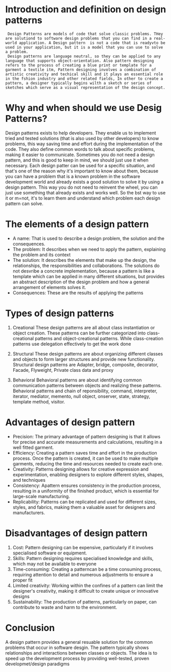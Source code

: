# Introduction and definition on design patterns 
     Design Patterns are models of code that solve classic problems. THey are solutiond to software design problems that you can find in a real-world application. A Design pattern  is not a code that is readyvto be used in your application, but it is a model that you can use to solve a problem.
     Design patterns are language neutral, so they can be applied to any language that supports object-orientation. Also pattern designing refers to the process of creating a blue print or template for a garment a textile itm, Pattern designing involves a combination of artistic creativity and techical skill and it plays an essential role in the fshion industry and other related fields, In other to create a pattern, a designer typically begins wilth a sketch or series of sketches which serve as a visual representation of the design concept. 

# Why and when should we use Desig Patterns?
Design patterns exists to help developers. They enable us to implement tried and tested solutions (that is also used by other developers) to know problems, this way saving time and effort during the implementation of the code. They also define common words to talk about specific problems, making it easier to communicate.
Sometimes you do not need a design pattern, and this is good to keep in mind, we should just use it when necessary. Each design patter can be used for a specific situation, and that's one of the reason why it's important to know about them, because you can have a problem that is a known problem  in the software development world and already exists a good solution to solve it by using a design pattern. This way you do not need to reinvent the wheel, you can just use something that already exists and works well. So the bst way to use it or m=not, it's to learn them and understand which problem each design pattern can solve.

# The elements of a design pattern
- A name: That is used to describe a design problem, the solution and the consequences.
- The problem: It describes when we need to apply the pattern, explaining the problem and its context
- The solution: It describes the elements that make up the design, the relationships, the responsibilities and collaborations. The solutions do not desvribe a concrete implementation, because a pattern is like a template which can be applied in many different situations, but provides an abstract description of the design problem and how a general arrangement of elements solves it.
- Consequences: These are the results of applying the patterns

# Types of design patterns
1. Creational
These design patterns are all about class instantiation or object creation. These patterns can be further categorized into class-creational patterns and object-creational patterns. While class-creation patterns use delegation effectively to get the work done

2. Structural
These design patterns are about organizing different classes and objects to form larger structures and provide new functionality. Structural design patterns are Adapter, bridge, composite, decorator, Facade, Flyweight, Private class data and proxy

3. Behavioral 
Behavioral patterns are about identifying common communication patterns between objects and realizing these patterns. Behavioral patterns and chain of reponsibility, command, interpreter, iterator, mediator, memento, null object, onserver, state, strategy, template method, visitor.

# Advantages of design pattern
- Precision: The primary advantage of pattern designing is that it allows for precise and accurate measurements and calculations, resulting in a well fitted garment.
- Efficiency: Creating a pattern saves time and effort in the production process. Once the pattern is created, it can be used to make multiple garments, reducing the time and resources needed to create each one.
- Creativity: Patterns designing allows for creative expression and experimentation, enabling designers to explore different styles, shapes, and techniques
- Consistency: Apattern ensures consistency in the production process, resulting in a uniformity of the finished product, which is essential for large-scale manufacturing.
- Replicability: Patterns can be replicated and used for different sizes, styles, and fabrics, making them a valuable asset for designers and manufacturers.

# Disadvantages of design pattern
1. Cost: Pattern designing can be expensive, particularly if it involves specialised software or equipment.
2. Skills: Pattern designing requires specialised knowledge and skills, which may not be available to everyone
3. Time-consuming: Creating a patterncan be a time consuming process, requiring attention to detail and numerous adjustments to ensure a proper fit
4. Limited creativity: Working within the confines of a pattern can limit the designer's creativity, making it difficult to create unique or innovative designs
5. Sustainability: The production of patterns, particularly on paper, can contribute to waste and harm to the environment.

# Conclusion
A design pattern provides a general resuable solution for the common problems that occur in software desgin.
The pattern typically shows relationships and interactions between classes or objects. The idea is to speed up the development process by providing well-tested, proven developmet/design paradigms
